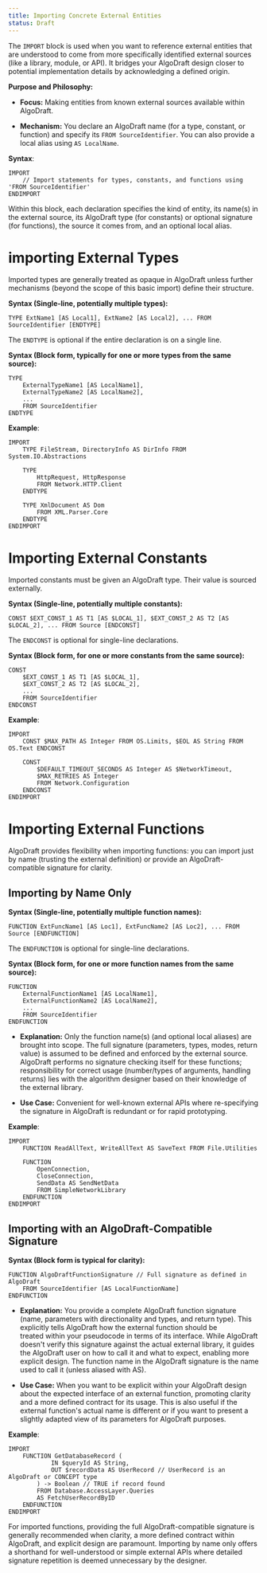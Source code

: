 ```yaml
---
title: Importing Concrete External Entities
status: Draft
---
```

The `IMPORT` block is used when you want to reference external entities that are understood to come from more specifically identified external sources (like a library, module, or API). It bridges your AlgoDraft design closer to potential implementation details by acknowledging a defined origin.

**Purpose and Philosophy:**

- **Focus:** Making entities from known external sources available within AlgoDraft.

- **Mechanism:** You declare an AlgoDraft name (for a type, constant, or function) and specify its `FROM SourceIdentifier`. You can also provide a local alias using `AS LocalName`.

**Syntax**:

```
IMPORT
    // Import statements for types, constants, and functions using 'FROM SourceIdentifier'
ENDIMPORT
```

Within this block, each declaration specifies the kind of entity, its name(s) in the external source, its AlgoDraft type (for constants) or optional signature (for functions), the source it comes from, and an optional local alias.

# importing External Types

Imported types are generally treated as opaque in AlgoDraft unless further mechanisms (beyond the scope of this basic import) define their structure.

**Syntax (Single-line, potentially multiple types):**

```
TYPE ExtName1 [AS Local1], ExtName2 [AS Local2], ... FROM SourceIdentifier [ENDTYPE]
```

The `ENDTYPE` is optional if the entire declaration is on a single line.

**Syntax (Block form, typically for one or more types from the same source):**

```
TYPE
    ExternalTypeName1 [AS LocalName1],
    ExternalTypeName2 [AS LocalName2],
    ...
    FROM SourceIdentifier
ENDTYPE
```

**Example**:

```
IMPORT
    TYPE FileStream, DirectoryInfo AS DirInfo FROM System.IO.Abstractions

    TYPE
        HttpRequest, HttpResponse
        FROM Network.HTTP.Client
    ENDTYPE

    TYPE XmlDocument AS Dom
        FROM XML.Parser.Core
    ENDTYPE
ENDIMPORT
```

# Importing External Constants

Imported constants must be given an AlgoDraft type. Their value is sourced externally.

**Syntax (Single-line, potentially multiple constants):**

```
CONST $EXT_CONST_1 AS T1 [AS $LOCAL_1], $EXT_CONST_2 AS T2 [AS $LOCAL_2], ... FROM Source [ENDCONST] 
```

The `ENDCONST` is optional for single-line declarations.

**Syntax (Block form, for one or more constants from the same source):**

```
CONST
    $EXT_CONST_1 AS T1 [AS $LOCAL_1],
    $EXT_CONST_2 AS T2 [AS $LOCAL_2],
    ...
    FROM SourceIdentifier
ENDCONST
```

**Example**:

```
IMPORT
    CONST $MAX_PATH AS Integer FROM OS.Limits, $EOL AS String FROM OS.Text ENDCONST

    CONST
        $DEFAULT_TIMEOUT_SECONDS AS Integer AS $NetworkTimeout,
        $MAX_RETRIES AS Integer
        FROM Network.Configuration
    ENDCONST
ENDIMPORT
```

# Importing External Functions

AlgoDraft provides flexibility when importing functions: you can import just by name (trusting the external definition) or provide an AlgoDraft-compatible signature for clarity.

## Importing by Name Only

**Syntax (Single-line, potentially multiple function names):**

```
FUNCTION ExtFuncName1 [AS Loc1], ExtFuncName2 [AS Loc2], ... FROM Source [ENDFUNCTION]
```

The `ENDFUNCTION` is optional for single-line declarations.

**Syntax (Block form, for one or more function names from the same source):**

```
FUNCTION
    ExternalFunctionName1 [AS LocalName1],
    ExternalFunctionName2 [AS LocalName2],
    ...
    FROM SourceIdentifier
ENDFUNCTION
```

- **Explanation:** Only the function name(s) (and optional local aliases) are brought into scope. The full signature (parameters, types, modes, return value) is assumed to be defined and enforced by the external source. AlgoDraft performs no signature checking itself for these functions; responsibility for correct usage (number/types of arguments, handling returns) lies with the algorithm designer based on their knowledge of the external library.

- **Use Case:** Convenient for well-known external APIs where re-specifying the signature in AlgoDraft is redundant or for rapid prototyping.

**Example**:

```
IMPORT
    FUNCTION ReadAllText, WriteAllText AS SaveText FROM File.Utilities

    FUNCTION
        OpenConnection,
        CloseConnection,
        SendData AS SendNetData
        FROM SimpleNetworkLibrary
    ENDFUNCTION
ENDIMPORT
```

## Importing with an AlgoDraft-Compatible Signature

**Syntax (Block form is typical for clarity):**

```
FUNCTION AlgoDraftFunctionSignature // Full signature as defined in AlgoDraft
    FROM SourceIdentifier [AS LocalFunctionName]
ENDFUNCTION
```

- **Explanation:** You provide a complete AlgoDraft function signature (name, parameters with directionality and types, and return type). This explicitly tells AlgoDraft how the external function should be treated within your pseudocode in terms of its interface. While AlgoDraft doesn't verify this signature against the actual external library, it guides the AlgoDraft user on how to call it and what to expect, enabling more explicit design. The function name in the AlgoDraft signature is the name used to call it (unless aliased with AS).

- **Use Case:** When you want to be explicit within your AlgoDraft design about the expected interface of an external function, promoting clarity and a more defined contract for its usage. This is also useful if the external function's actual name is different or if you want to present a slightly adapted view of its parameters for AlgoDraft purposes.

**Example**:

```
IMPORT
    FUNCTION GetDatabaseRecord (
	        IN $queryId AS String,
	        OUT $recordData AS UserRecord // UserRecord is an AlgoDraft or CONCEPT type
	    ) -> Boolean // TRUE if record found
        FROM Database.AccessLayer.Queries
        AS FetchUserRecordByID
    ENDFUNCTION
ENDIMPORT
```

For imported functions, providing the full AlgoDraft-compatible signature is generally recommended when clarity, a more defined contract within AlgoDraft, and explicit design are paramount. Importing by name only offers a shorthand for well-understood or simple external APIs where detailed signature repetition is deemed unnecessary by the designer.